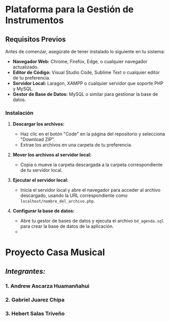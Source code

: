 # Plataforma para la Gestión de Instrumentos
## **Requisitos Previos**

Antes de comenzar, asegúrate de tener instalado lo siguiente en tu sistema:

- **Navegador Web:** Chrome, Firefox, Edge, o cualquier navegador actualizado.
- **Editor de Código:** Visual Studio Code, Sublime Text o cualquier editor de tu preferencia.
- **Servidor Local:** Laragon, XAMPP o cualquier servidor que soporte PHP y MySQL.
- **Gestor de Base de Datos:** MySQL o similar para gestionar la base de datos.

### **Instalación**

1. **Descargar los archivos:**
   - Haz clic en el botón "Code" en la página del repositorio y selecciona "Download ZIP".
   - Extrae los archivos en una carpeta de tu preferencia.

2. **Mover los archivos al servidor local:**
   - Copia o mueve la carpeta descargada a la carpeta correspondiente de tu servidor local.

3. **Ejecutar el servidor local:**
   - Inicia el servidor local y abre el navegador para acceder al archivo descargado, usando la URL correspondiente como `localhost/nombre_del_archivo.php`.

4. **Configurar la base de datos:**
   - Abre tu gestor de bases de datos y ejecuta el archivo `bd_agenda.sql` para crear la base de datos de la aplicación.
   - 
# **Proyecto Casa Musical**
## ***Integrantes:***
### 1. Andrew Ascarza Huamanñahui
### 2. Gabriel Juarez Chipa
### 3. Hebert Salas Triveño
